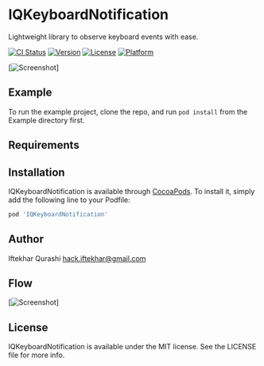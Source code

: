 # IQKeyboardNotification
Lightweight library to observe keyboard events with ease.

[![CI Status](https://img.shields.io/travis/hackiftekhar/IQKeyboardNotification.svg?style=flat)](https://travis-ci.org/hackiftekhar/IQKeyboardNotification)
[![Version](https://img.shields.io/cocoapods/v/IQKeyboardNotification.svg?style=flat)](https://cocoapods.org/pods/IQKeyboardNotification)
[![License](https://img.shields.io/cocoapods/l/IQKeyboardNotification.svg?style=flat)](https://cocoapods.org/pods/IQKeyboardNotification)
[![Platform](https://img.shields.io/cocoapods/p/IQKeyboardNotification.svg?style=flat)](https://cocoapods.org/pods/IQKeyboardNotification)

[![Screenshot](https://raw.githubusercontent.com/hackiftekhar/IQKeyboardManager/master/Screenshot/IQKeyboardNotificationScreenshot.png)]

## Example

To run the example project, clone the repo, and run `pod install` from the Example directory first.

## Requirements

## Installation

IQKeyboardNotification is available through [CocoaPods](https://cocoapods.org). To install
it, simply add the following line to your Podfile:

```ruby
pod 'IQKeyboardNotification'
```

## Author

Iftekhar Qurashi hack.iftekhar@gmail.com

## Flow

[![Screenshot](https://raw.githubusercontent.com/hackiftekhar/IQKeyboardManager/master/Screenshot/FlowDiagram.jpg)]

## License

IQKeyboardNotification is available under the MIT license. See the LICENSE file for more info.
